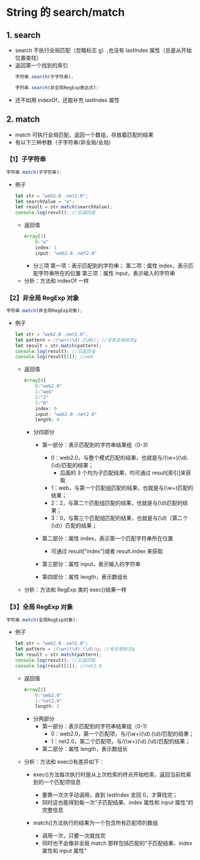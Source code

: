 # String 的 search/match

## 1. search

- search 不执行全局匹配（忽略标志 g）,也没有 lastIndex 属性（总是从开始位置查找）
- 返回第一个找到的索引
  ```js
  字符串.search(子字符串);
  ```
  ```js
  字符串.search(非全局RegExp表达式);
  ```
- 还不如用 indexOf，还能补充 lastIndex 属性

## 2. match

- match 可执行全局匹配，返回一个数组，存放着匹配的结果
- 有以下三种参数（子字符串/非全局/全局)

### 【1】子字符串

```js
字符串.match(子字符串);
```

- 例子
  ```js
  let str = "web2.0 .net2.0";
  let searchValue = "e";
  let result = str.match(searchValue);
  console.log(result); //见返回值
  ```
  - 返回值
    ```js
    Array[1]
        0:"e"
        index: 1
        input: "web2.0 .net2.0"
    ```
    - 分三项
      第一项：表示匹配到的字符串；
      第二项：属性 index，表示匹配字符串所在的位置
      第三项：属性 input，表示输入的字符串
  - 分析：方法和 indexOf 一样

### 【2】非全局 RegExp 对象

```js
字符串.match(非全局RegExp对象);
```

- 例子

  ```js
  let str = "web2.0 .net2.0";
  let pattern = /(\w+)(\d).(\d)/; //没有全局标志g
  let result = str.match(pattern);
  console.log(result); //见返回值
  console.log(result[1]); //web
  ```

  - 返回值

    ```js
    Array[4]
        0:"web2.0"
        1:"web"
        2:"2"
        3:"0"
        index: 0
        input: "web2.0 .net2.0"
        length: 4
    ```

    - 分四部分

      - 第一部分：表示匹配到的字符串结果组（0-3)

        - 0：web2.0，与整个模式匹配的结果，也就是与/(\w+)(\d).(\d)/匹配的结果；
          - 后面的 3 个均为子匹配结果，均可通过 result[索引]来获取
        - 1：web，与第一个匹配组匹配的结果，也就是与(\w+)匹配的结果；
        - 2：2，与第二个匹配组匹配的结果，也就是与(\d)匹配的结果；
        - 3：0，与第三个匹配组匹配的结果，也就是与(\d)（第二个(\d)）匹配的结果；

      - 第二部分：属性 index，表示第一个匹配字符串所在位置
        - 可通过 result["index"]或者 result.index 来获取
      - 第三部分：属性 input，表示输入的字符串
      - 第四部分：属性 length，表示数组长

  - 分析：方法和 RegExp 类的 exec()结果一样

### 【3】全局 RegExp 对象

```js
字符串.match(全局RegExp对象);
```

- 例子

  ```js
  let str = "web2.0 .net2.0";
  let pattern = /(\w+)(\d).(\d)/g; //有全局标志g
  let result = str.match(pattern);
  console.log(result); //见返回值
  console.log(result[1]); //net2.0
  ```

  - 返回值

    ```js
    Array[2]
        0:"web2.0"
        1:"net2.0"
        length: 2
    ```

    - 分两部分
      - 第一部分：表示匹配到的字符串结果组（0-1)
        - 0：web2.0，第一个匹配项，与/(\w+)(\d).(\d)/匹配的结果；
        - 1：net2.0，第二个匹配项，与/(\w+)(\d).(\d)/匹配的结果；
      - 第二部分：属性 length，表示数组长

  - 分析：方法和 exec()有差异如下：

    - exec()方法每次执行时是从上次检索的终点开始检索，返回当前检索到的一个匹配项信息

      - 要靠一次次手动调用，直到 lastIndex 变回 0，才算找完；
      - 同时这也能得到每一次“子匹配结果、index 属性和 input 属性”的完整信息

    - match()方法执行的结果为一个包含所有匹配项的数组
      - 调用一次，只要一次就找完
      - 同时也不会像非全局 match 那样包括匹配的“子匹配结果、index 属性和 input 属性”
